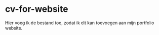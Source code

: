 # cv-for-website
Hier voeg ik de bestand toe, zodat ik dit kan toevoegen aan mijn portfolio website. 
